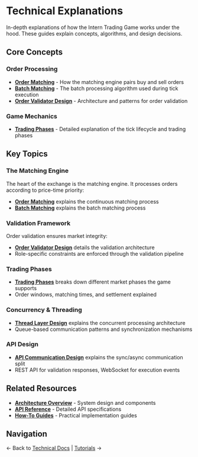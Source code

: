 # Technical Explanations

In-depth explanations of how the Intern Trading Game works under the hood. These guides explain concepts, algorithms, and design decisions.

## Core Concepts

### Order Processing

- **[Order Matching](order-matching.md)** - How the matching engine pairs buy and sell orders
- **[Batch Matching](batch-matching.md)** - The batch processing algorithm used during tick execution
- **[Order Validator Design](order-validator-design.md)** - Architecture and patterns for order validation

### Game Mechanics

- **[Trading Phases](trading-phases.md)** - Detailed explanation of the tick lifecycle and trading phases

## Key Topics

### The Matching Engine

The heart of the exchange is the matching engine. It processes orders according to price-time priority:

- **[Order Matching](order-matching.md)** explains the continuous matching process
- **[Batch Matching](batch-matching.md)** explains the batch matching process

### Validation Framework

Order validation ensures market integrity:

- **[Order Validator Design](order-validator-design.md)** details the validation architecture
- Role-specific constraints are enforced through the validation pipeline

### Trading Phases

- **[Trading Phases](trading-phases.md)** breaks down different market phases the game supports
- Order windows, matching times, and settlement explained

### Concurrency & Threading

- **[Thread Layer Design](thread-layer-design.md)** explains the concurrent processing architecture
- Queue-based communication patterns and synchronization mechanisms

### API Design

- **[API Communication Design](api-communication-design.md)** explains the sync/async communication split
- REST API for validation responses, WebSocket for execution events

## Related Resources

- **[Architecture Overview](../architecture-v3.md)** - System design and components
- **[API Reference](../reference/index.md)** - Detailed API specifications
- **[How-To Guides](../how-to/index.md)** - Practical implementation guides

## Navigation

← Back to [Technical Docs](../index.md) | [Tutorials](../tutorials/market-maker-tutorial.md) →
